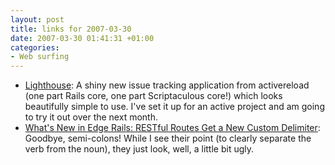 ```yaml
---
layout: post
title: links for 2007-03-30
date: 2007-03-30 01:41:31 +01:00
categories:
- Web surfing
---
```

* [Lighthouse](http://lighthouseapp.com/): A shiny new issue tracking application from activereload (one part Rails core, one part Scriptaculous core!) which looks beautifully simple to use.  I've set it up for an active project and am going to try it out over the next month.
* [What's New in Edge Rails: RESTful Routes Get a New Custom Delimiter](http://feeds.feedburner.com/~r/RyansScraps/~3/105051033/what-s-new-in-edge-rails-restful-routes-get-a-new-custom-delimiter): Goodbye, semi-colons!  While I see their point (to clearly separate the verb from the noun), they just look, well, a little bit ugly.

